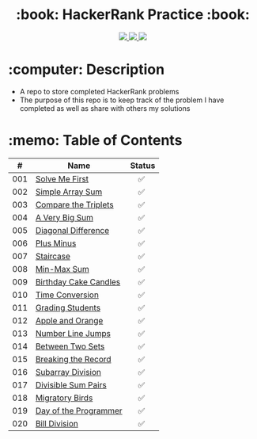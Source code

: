 <div align="center">
   <h1>:book: HackerRank Practice :book:</h1>
   <a href="http://steviecodes.com" target="_blank">
      <img src="https://img.shields.io/badge/-Portfolio_-darkgreen?style=for-the-badge&logo=medium"/>
   </a>
   <a href="https://www.linkedin.com/in/stevie-militello/" target="_blank">
      <img src="https://img.shields.io/badge/-Linkedin-blue?style=for-the-badge&``logo=Linkedin&logoColor=white">
   </a> 
   <a href="mailto:steviemilitello@gmail.com" target="_blank">
      <img src="https://img.shields.io/badge/-Email-c14438?style=for-the-badge&logo=Gmail&``logoColor=white">
   </a>
</div>

<h1>:computer: Description</h1>

- A repo to store completed HackerRank problems
- The purpose of this repo is to keep track of the problem I have completed as well as share with others my solutions

<h1>:memo: Table of Contents</h1>

| #   | Name                                                  | Status                   |
| --- | ----------------------------------------------------- | ------------------------ |
| 001 | [Solve Me First](001-solve-me-first.js)               | &emsp;:white_check_mark: |
| 002 | [Simple Array Sum](002-simple-array-sum.js)           | &emsp;:white_check_mark: |
| 003 | [Compare the Triplets](003-compare-the-triplets.js)   | &emsp;:white_check_mark: |
| 004 | [A Very Big Sum](004-a-very-big-sum.js)               | &emsp;:white_check_mark: |
| 005 | [Diagonal Difference](005-diagonal-difference.js)     | &emsp;:white_check_mark: |
| 006 | [Plus Minus](006-plus-minus.js)                       | &emsp;:white_check_mark: |
| 007 | [Staircase](007-staircase.js)                         | &emsp;:white_check_mark: |
| 008 | [Min-Max Sum](008-min-max-sum.js)                     | &emsp;:white_check_mark: |
| 009 | [Birthday Cake Candles](009-birthday-cake-candles.js) | &emsp;:white_check_mark: |
| 010 | [Time Conversion](010-time-conversion.js)             | &emsp;:white_check_mark: |
| 011 | [Grading Students](011-grading-students.js)           | &emsp;:white_check_mark: |
| 012 | [Apple and Orange](012-apple-and-orange.js)           | &emsp;:white_check_mark: |
| 013 | [Number Line Jumps](013-number-line-jumps.js)         | &emsp;:white_check_mark: |
| 014 | [Between Two Sets](014-between-two-sets.js)           | &emsp;:white_check_mark: |
| 015 | [Breaking the Record](015-breaking-the-records.js)    | &emsp;:white_check_mark: |
| 016 | [Subarray Division](016-subarray-division.js)         | &emsp;:white_check_mark: |
| 017 | [Divisible Sum Pairs](017-divisible-sum-pairs.js)     | &emsp;:white_check_mark: |
| 018 | [Migratory Birds](018-migratory-birds.js)             | &emsp;:white_check_mark: |
| 019 | [Day of the Programmer](019-day-of-the-programmer.js) | &emsp;:white_check_mark: |
| 020 | [Bill Division](020-bill-division.js)                 | &emsp;:white_check_mark: |
